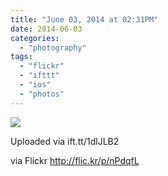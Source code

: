 ```yaml
---
title: "June 03, 2014 at 02:31PM"
date: 2014-06-03
categories: 
  - "photography"
tags: 
  - "flickr"
  - "ifttt"
  - "ios"
  - "photos"
---
```


![](https://farm6.staticflickr.com/5486/14317790376_79f5607862_b.jpg)  

Uploaded via ift.tt/1dlJLB2  
  
via Flickr http://flic.kr/p/nPdqfL
